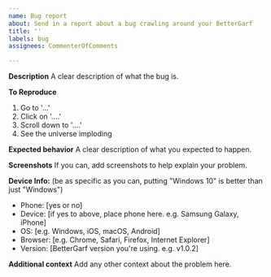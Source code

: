 ```yaml
---
name: Bug report
about: Send in a report about a bug crawling around your BetterGarf
title: ''
labels: bug
assignees: CommenterOfComments

---
```


**Description**
A clear description of what the bug is.

**To Reproduce**
1. Go to '...'
2. Click on '....'
3. Scroll down to '....'
4. See the universe imploding

**Expected behavior**
A clear description of what you expected to happen.

**Screenshots**
If you can, add screenshots to help explain your problem.

**Device Info:**
(be as specific as you can, putting "Windows 10" is better than just "Windows")
 - Phone: [yes or no]
 - Device: [if yes to above, place phone here. e.g. Samsung Galaxy, iPhone]
 - OS: [e.g. Windows, iOS, macOS, Android]
 - Browser: [e.g. Chrome, Safari, Firefox, Internet Explorer]
 - Version: [BetterGarf version you're using. e.g. v1.0.2]

**Additional context**
Add any other context about the problem here.
